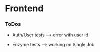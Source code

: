 # Frontend

### ToDos

<!-- * Do a 2 more charts (at least one different). -->

<!-- * Edit form not saving unless keywords edited -->

<!-- - Notes not saving (not getting posted to db) -> conditional logic caused the problem -->

<!-- - Job not adding on first submit (have to reload) - sometimes -->

* Auth/User tests --> error with user id

* Enzyme tests --> working on Single Job

<!-- * Labels for scatter chart -->

<!-- * Add DEMO -->

<!-- * Might be fixed:

- Logging out deletes user from db (Setup testing .env + variables on Heroku)
- Job not adding on first submit (have to reload) -->